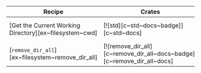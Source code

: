 | Recipe | Crates | Categories |
|--------|--------|------------|
| [Get the Current Working Directory][ex~filesystem~cwd] | [![std][c~std~docs~badge]][c~std~docs] | [![cat~filesystem][cat~filesystem~badge]][cat~filesystem] |
| [`remove_dir_all`][ex~filesystem~remove_dir_all] | [![remove_dir_all][c~remove_dir_all~docs~badge]][c~remove_dir_all~docs] | [![cat~filesystem][cat~filesystem~badge]][cat~filesystem] |
